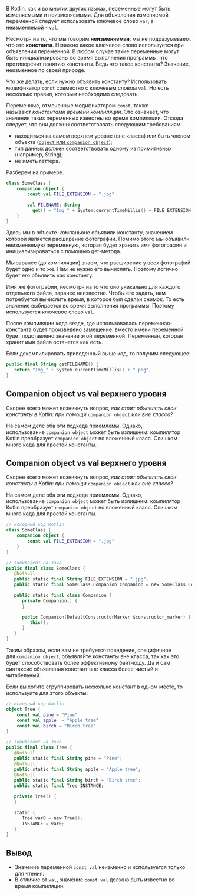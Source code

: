 В Kotlin, как и во многих других языках, переменные могут быть изменяемыми и неизменяемыми. Для объявления изменяемой переменной следует использовать ключевое слово `var`, а неизменяемой - `val`.

Несмотря на то, что мы говорим **неизменяемая**, мы не подразумеваем, что это **константа**. Неважно какое ключевое слово используется при объявлении переменной. В любом случае такие переменные могут быть инициализированы во время выполнения программы, что противоречит понятию константы. Ведь что такое константа? Значение, неизменное по своей природе.

Что же делать, если нужно объявить константу? Использовать модификатор `const` совместно с ключевым словом `val`. Но есть несколько правил, которым необходимо следовать.

Переменные, отмеченные модификатором `const`, также называют _константами времени компиляции_. Это означает, что значения таких переменных известны во время компиляции. Отсюда следует, что они должны соответствовать следующим требованиям:

- находиться на самом верхнем уровне (вне класса) или быть членом объекта ([`object` или `companion object`](https://bimlibik.github.io/posts/kotlin-object-keyword/ "bimlibik.github.io"));
- тип данных должен соответствовать одному из примитивных (например, String);
- не иметь геттера.

Разберем на примере.

```kotlin
class SomeClass {
    companion object {    
        const val FILE_EXTENSION = ".jpg"    

        val FILENAME: String
          get() = "Img_" + System.currentTimeMillis() + FILE_EXTENSION
    }
}
```

Здесь мы в объекте-компаньоне объявили константу, значением которой является расширение фотографии. Помимо этого мы объявили неизменяемую переменную, которая будет хранить имя фотографии и инициализироваться с помощью get-метода.

Мы заранее (до компиляции) знаем, что расширение у всех фотографий будет одно и то же. Нам не нужно его вычислять. Поэтому логично будет его объявить как константу.

Имя же фотографии, несмотря на то что оно уникально для каждого отдельного файла, заранее неизвестно. Чтобы его задать, нам потребуется вычислить время, в которое был сделан снимок. То есть значение выбирается во время выполнения программы. Поэтому используется ключевое слово `val`.

После компиляции кода везде, где использовалась переменная-константа будет произведено замещение: вместо имени переменной будет подставлено значение этой переменной. Переменная, которая хранит имя файла останется как есть.

Если декомпилировать приведенный выше код, то получим следующее:

```kotlin
public final String getFILENAME() {
   return "Img_" + System.currentTimeMillis() + ".png";
}
```

## Companion object vs val верхнего уровня

Скорее всего может возникнуть вопрос, _как стоит объявлять свои константы в Kotlin: при помощи_ `companion object` _или вне класса_?

На самом деле оба эти подхода приемлемы. Однако, использование `companion object` может быть излишним: компилятор Kotlin преобразует `companion object` во вложенный класс. Слишком много кода для простой константы.

## Companion object vs val верхнего уровня

Скорее всего может возникнуть вопрос, _как стоит объявлять свои константы в Kotlin: при помощи_ `companion object` _или вне класса_?

На самом деле оба эти подхода приемлемы. Однако, использование `companion object` может быть излишним: компилятор Kotlin преобразует `companion object` во вложенный класс. Слишком много кода для простой константы.

```kotlin
// исходный код Kotlin
class SomeClass {
    companion object {    
        const val FILE_EXTENSION = ".jpg"    
    }    
}

// эквивалент на Java
public final class SomeClass {
   @NotNull
   public static final String FILE_EXTENSION = ".jpg";
   public static final SomeClass.Companion Companion = new SomeClass.Companion((DefaultConstructorMarker)null);

   public static final class Companion {
      private Companion() {
      }

      public Companion(DefaultConstructorMarker $constructor_marker) {
         this();
      }
   }
}
```

Таким образом, если вам не требуется поведение, специфичное для `companion object`, объявляйте константы вне класса, так как это будет способствовать более эффективному байт-коду. Да и сам синтаксис объявления констант вне класса более чистый и читабельный.

Если вы хотите сгруппировать несколько констант в одном месте, то используйте для этого объекты:

```kotlin
// исходный код Kotlin
object Tree {
    const val pine = "Pine"
    const val apple  = "Apple tree"
    const val birch = "Birch tree"
}

// эквивалент на Java
public final class Tree {
   @NotNull
   public static final String pine = "Pine";
   @NotNull
   public static final String apple = "Apple tree";
   @NotNull
   public static final String birch = "Birch tree";
   public static final Tree INSTANCE;

   private Tree() {
   }

   static {
      Tree var0 = new Tree();
      INSTANCE = var0;
   }
}
```
## Вывод

- Значение переменной `const val` неизменно и используется только для чтения.
- В отличие от `val`, значение `const val` должно быть известно во время компиляции.